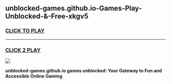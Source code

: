 
## unblocked-games.github.io-Games-Play-Unblocked-&-Free-xkgv5
<h3>
<a href="https://premium76.site?title=unblocked-games.github.io&ref=24A">CLICK TO PLAY</a></h3>
<hr>

<h3>
<a href="https://premium76.site?title=unblocked-games.github.io&ref=24A">CLICK 2 PLAY</a>
  
</h3>

<a href="https://premium76.site?title=unblocked-games.github.io&ref=24A"><img src="https://clearcache.store/games.png"></a>


**unblocked-games.github.io games unblocked: Your Gateway to Fun and Accessible Online Gaming**
